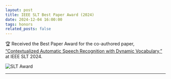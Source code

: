 ```yaml
---
layout: post
title: IEEE SLT Best Paper Award (2024)
date: 2024-12-04 16:00:00
tags: honors
related_posts: false
---
```


:trophy: Received the Best Paper Award for the co-authored paper, [“Contextualized Automatic Speech Recognition with Dynamic Vocabulary,”](https://arxiv.org/pdf/2405.13344) at IEEE SLT 2024.

<img src="{{ '/assets/img/honors/2024_SLT_Best_Paper_Award.pdf' | relative_url }}" alt="SLT Award" style="max-width: 100%; height: auto;" />

---